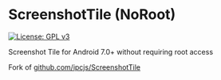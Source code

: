 ScreenshotTile (NoRoot)
=========

[![License: GPL v3](https://img.shields.io/badge/License-GPL%20v3-blue.svg)](https://www.gnu.org/licenses/gpl-3.0)

Screenshot Tile for Android 7.0+ without requiring root access

Fork of [github.com/ipcjs/ScreenshotTile](https://github.com/ipcjs/ScreenshotTile)

